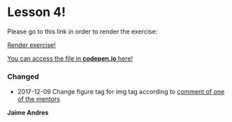 # Lesson 4!

Please go to this link in order to render the exercise:

[Render exercise!](http://github.ekorre.org/2017-Google-Developer-Challenge/Lesson-4/index.html)

[You can access the file in **codepen.io** here!](https://codepen.io/jaimeandrescatano/pen/yPqova)

### [](#header-3)Changed

* 2017-12-09 Change figure tag for img tag according to [comment of one of the mentors](https://discussions.udacity.com/t/share-your-project-mentor-feedback/412844/657)

**Jaime Andres**
